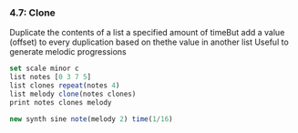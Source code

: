 
### 4.7: Clone

Duplicate the contents of a list a specified amount of timeBut add a value (offset) to every duplication based on thethe value in another list
Useful to generate melodic progressions

```js
set scale minor c
list notes [0 3 7 5]
list clones repeat(notes 4)
list melody clone(notes clones)
print notes clones melody

new synth sine note(melody 2) time(1/16)
```
